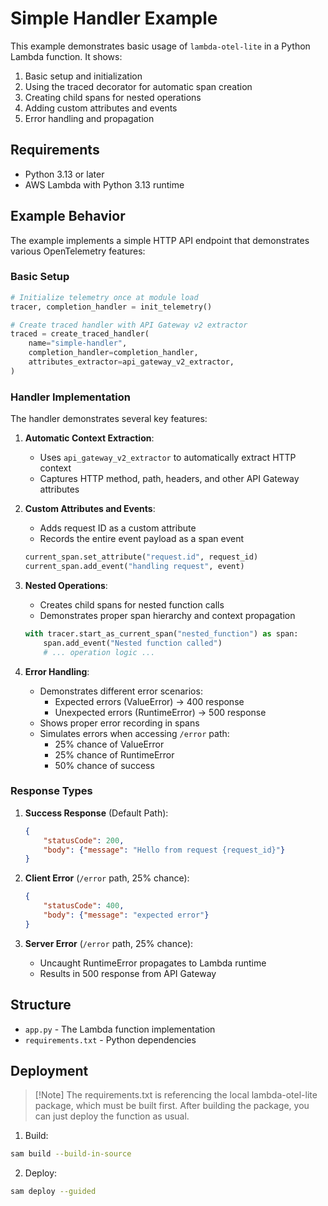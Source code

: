 # Simple Handler Example

This example demonstrates basic usage of `lambda-otel-lite` in a Python Lambda function. It shows:

1. Basic setup and initialization
2. Using the traced decorator for automatic span creation
3. Creating child spans for nested operations
4. Adding custom attributes and events
5. Error handling and propagation

## Requirements

- Python 3.13 or later
- AWS Lambda with Python 3.13 runtime

## Example Behavior

The example implements a simple HTTP API endpoint that demonstrates various OpenTelemetry features:

### Basic Setup
```python
# Initialize telemetry once at module load
tracer, completion_handler = init_telemetry()

# Create traced handler with API Gateway v2 extractor
traced = create_traced_handler(
    name="simple-handler",
    completion_handler=completion_handler,
    attributes_extractor=api_gateway_v2_extractor,
)
```

### Handler Implementation
The handler demonstrates several key features:

1. **Automatic Context Extraction**:
   - Uses `api_gateway_v2_extractor` to automatically extract HTTP context
   - Captures HTTP method, path, headers, and other API Gateway attributes

2. **Custom Attributes and Events**:
   - Adds request ID as a custom attribute
   - Records the entire event payload as a span event
   ```python
   current_span.set_attribute("request.id", request_id)
   current_span.add_event("handling request", event)
   ```

3. **Nested Operations**:
   - Creates child spans for nested function calls
   - Demonstrates proper span hierarchy and context propagation
   ```python
   with tracer.start_as_current_span("nested_function") as span:
       span.add_event("Nested function called")
       # ... operation logic ...
   ```

4. **Error Handling**:
   - Demonstrates different error scenarios:
     - Expected errors (ValueError) -> 400 response
     - Unexpected errors (RuntimeError) -> 500 response
   - Shows proper error recording in spans
   - Simulates errors when accessing `/error` path:
     - 25% chance of ValueError
     - 25% chance of RuntimeError
     - 50% chance of success

### Response Types

1. **Success Response** (Default Path):
   ```json
   {
       "statusCode": 200,
       "body": {"message": "Hello from request {request_id}"}
   }
   ```

2. **Client Error** (`/error` path, 25% chance):
   ```json
   {
       "statusCode": 400,
       "body": {"message": "expected error"}
   }
   ```

3. **Server Error** (`/error` path, 25% chance):
   - Uncaught RuntimeError propagates to Lambda runtime
   - Results in 500 response from API Gateway

## Structure

- `app.py` - The Lambda function implementation
- `requirements.txt` - Python dependencies

## Deployment

> [!Note] The requirements.txt is referencing the local lambda-otel-lite package, which must be built first. After building the package, you can just deploy the function as usual.

1. Build:
```bash
sam build --build-in-source
```

2. Deploy:
```bash
sam deploy --guided
``` 